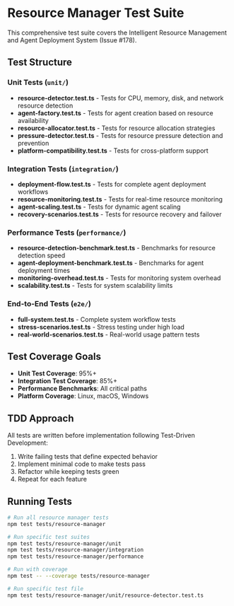 # Resource Manager Test Suite

This comprehensive test suite covers the Intelligent Resource Management and Agent Deployment System (Issue #178).

## Test Structure

### Unit Tests (`unit/`)
- **resource-detector.test.ts** - Tests for CPU, memory, disk, and network resource detection
- **agent-factory.test.ts** - Tests for agent creation based on resource availability
- **resource-allocator.test.ts** - Tests for resource allocation strategies
- **pressure-detector.test.ts** - Tests for resource pressure detection and prevention
- **platform-compatibility.test.ts** - Tests for cross-platform support

### Integration Tests (`integration/`)
- **deployment-flow.test.ts** - Tests for complete agent deployment workflows
- **resource-monitoring.test.ts** - Tests for real-time resource monitoring
- **agent-scaling.test.ts** - Tests for dynamic agent scaling
- **recovery-scenarios.test.ts** - Tests for resource recovery and failover

### Performance Tests (`performance/`)
- **resource-detection-benchmark.test.ts** - Benchmarks for resource detection speed
- **agent-deployment-benchmark.test.ts** - Benchmarks for agent deployment times
- **monitoring-overhead.test.ts** - Tests for monitoring system overhead
- **scalability.test.ts** - Tests for system scalability limits

### End-to-End Tests (`e2e/`)
- **full-system.test.ts** - Complete system workflow tests
- **stress-scenarios.test.ts** - Stress testing under high load
- **real-world-scenarios.test.ts** - Real-world usage pattern tests

## Test Coverage Goals

- **Unit Test Coverage**: 95%+
- **Integration Test Coverage**: 85%+
- **Performance Benchmarks**: All critical paths
- **Platform Coverage**: Linux, macOS, Windows

## TDD Approach

All tests are written before implementation following Test-Driven Development:
1. Write failing tests that define expected behavior
2. Implement minimal code to make tests pass
3. Refactor while keeping tests green
4. Repeat for each feature

## Running Tests

```bash
# Run all resource manager tests
npm test tests/resource-manager

# Run specific test suites
npm test tests/resource-manager/unit
npm test tests/resource-manager/integration
npm test tests/resource-manager/performance

# Run with coverage
npm test -- --coverage tests/resource-manager

# Run specific test file
npm test tests/resource-manager/unit/resource-detector.test.ts
```